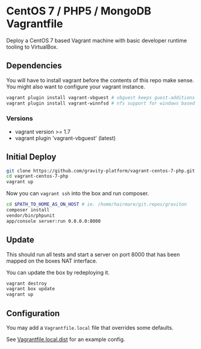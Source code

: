# CentOS 7 / PHP5 / MongoDB Vagrantfile

Deploy a CentOS 7 based Vagrant machine with basic developer runtime tooling to VirtualBox.

## Dependencies

You will have to install vagrant before the contents of this repo make sense. You might also
want to configure your vagrant instance.

```bash
vagrant plugin install vagrant-vbguest # vbguest keeps guest-additions up2 date
vagrant plugin install vagrant-winnfsd # nfs support for windows based hosts
```

### Versions
- vagrant version >= 1.7
- vagrant plugin 'vagrant-vbguest' (latest)

## Initial Deploy

```bash
git clone https://github.com/gravity-platform/vagrant-centos-7-php.git
cd vagrant-centos-7-php
vagrant up
```

Now you can ``vagrant ssh`` into the box and run composer.

```bash
cd $PATH_TO_HOME_AS_ON_HOST # ie. /home/hairmare/git.repos/graviton
composer install
vendor/bin/phpunit
app/console server:run 0.0.0.0:8000
```

## Update
This should run all tests and start a server on port 8000 that has been mapped on the boxes NAT interface.

You can update the box by redeploying it.

```bash
vagrant destroy
vagrant box update
vagrant up
```

## Configuration

You may add a ``Vagrantfile.local`` file that overrides some defaults.

See [Vagrantfile.local.dist](Vagrantfile.local.dist) for an example config.

